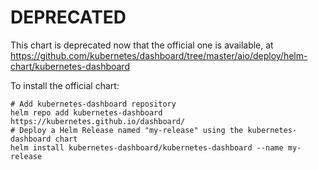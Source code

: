 # DEPRECATED

This chart is deprecated now that the official one is available, at https://github.com/kubernetes/dashboard/tree/master/aio/deploy/helm-chart/kubernetes-dashboard

To install the official chart:

```
# Add kubernetes-dashboard repository
helm repo add kubernetes-dashboard https://kubernetes.github.io/dashboard/
# Deploy a Helm Release named "my-release" using the kubernetes-dashboard chart
helm install kubernetes-dashboard/kubernetes-dashboard --name my-release
```